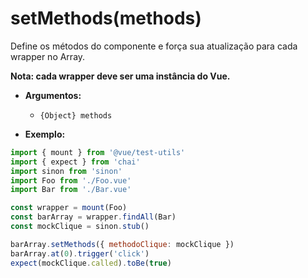 # setMethods(methods)

Define os métodos do componente e força sua atualização para cada wrapper no Array.

**Nota: cada wrapper deve ser uma instância do Vue.**

- **Argumentos:**
  - `{Object} methods`

- **Exemplo:**

```js
import { mount } from '@vue/test-utils'
import { expect } from 'chai'
import sinon from 'sinon'
import Foo from './Foo.vue'
import Bar from './Bar.vue'

const wrapper = mount(Foo)
const barArray = wrapper.findAll(Bar)
const mockClique = sinon.stub()

barArray.setMethods({ methodoClique: mockClique })
barArray.at(0).trigger('click')
expect(mockClique.called).toBe(true)
```
